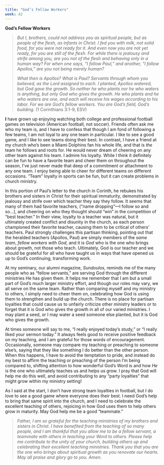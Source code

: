 ```yaml
---
title: "God’s Fellow Workers"
week: 42
---
```


**God’s Fellow Workers**

> *But I, brothers, could not address you as spiritual people, but as
> people of the flesh, as infants in Christ. I fed you with milk, not
> solid food, for you were not ready for it. And even now you are not
> yet ready, for you are still of the flesh. For while there is jealousy
> and strife among you, are you not of the flesh and behaving only in a
> human way? For when one says, “I follow Paul,” and another, “I follow
> Apollos,” are you not being merely human?*
>
> *What then is Apollos? What is Paul? Servants through whom you
> believed, as the Lord assigned to each. I planted, Apollos watered,
> but God gave the growth. So neither he who plants nor he who waters is
> anything, but only God who gives the growth. He who plants and he who
> waters are one, and each will receive his wages according to his
> labor. For we are God’s fellow workers. You are God’s field, God’s
> building.* (1 Corinthians 3:1-9, ESV)

**I** have grown up enjoying watching both college and professional
football games on television (American football, not soccer). Friends
often ask me who my team is, and I have to confess that though I am fond
of following a few teams, I am not loyal to any one team in particular.
I like to see a good game, and I like to see teams doing their best. In
contrast, I have a friend at my church who’s been a Miami Dolphins fan
his whole life, and that is *the* team he follows and roots for. He
would never dream of cheering on any other team against his team. I
admire his loyalty. While I think it definitely can be fun to have a
favorite team and cheer them on throughout the season, I’ve just never
made that deep of a commitment or attachment to any one team. I enjoy
being able to cheer for different teams on different occasions. “Team”
loyalty in sports can be fun, but it can create problems in church
ministry.

In this portion of Paul’s letter to the church in Corinth, he rebukes
his brothers and sisters in Christ for their spiritual immaturity,
demonstrated by jealousy and strife over which teacher they say they
follow. It seems that many of them had favorite teachers, (“name
dropping”—I follow so and so…), and cheering on who they thought should
“win” in the competition of “best teacher.” In their view, loyalty to a
teacher was natural, but it ultimately created conflict and disunity in
the church, as each person championed their favorite teacher, causing
them to be critical of others’ teachers. Paul strongly challenges this
partisan thinking, pointing out that the heralded teachers (Apollos,
Paul) are simply members of the *same team*, *fellow workers with God*,
and it is *God* who is the one who brings about growth, not those who
teach. Ultimately, God is our teacher and we should be grateful for all
who have taught us in ways that have opened us up to God’s continuing,
transforming work.

At my seminary, our alumni magazine, *Sundoulos,* reminds me of the many
people who as “fellow servants,” are serving God through the different
ministries He has given them. It helps me remember that I am but a small
part of God’s much larger ministry effort, and though our roles may
vary, we all serve on the same team. Rather than comparing myself and my
ministry to others, I simply need to cheer them on, celebrating how God
is using them to strengthen and build up the church. There is no place
for partisan loyalties that could cause us to unfairly criticize other
ministry leaders or to forget that it is God who gives the growth in all
of our varied ministries. I may plant a seed, or I may water a seed
someone else planted, but it is God who gives the growth.

At times someone will say to me, “I really enjoyed today’s study,” or “I
really liked your sermon today.” It always feels good to receive
positive feedback on my teaching, and I am grateful for those words of
encouragement. Occasionally, someone may compare my teaching or
preaching to someone else’s, saying that they like something I do better
than the other person. When this happens, I have to avoid the temptation
to pride, and instead do my best to affirm the teaching or preaching of
the person I’m being compared to, shifting attention to how wonderful
God’s Word is and how *He* is the one who ultimately teaches us and
helps us grow. I pray that God will help me do this well, and avoid
contributing to any “party loyalties” that might grow within my ministry
setting!

As I said at the start, I don’t have strong team loyalties in football,
but I do love to see a good game where everyone does their best. I need
God’s help to bring that same spirit into the church, and I need to
celebrate the excellent teaching of others, rejoicing in how God uses
them to help others grow in maturity. May God help me be a good
“teammate.”

> *Father, I am so grateful for the teaching ministries of my brothers
> and sisters in Christ. I have benefited from the teaching of so many
> people, and I am thankful that you allow me to be a fellow servant, a
> teammate with others in teaching your Word to others. Please help me
> contribute to the unity of your church, building others up and
> celebrating their excellent teaching ministries. Thank you that you
> are the one who brings about spiritual growth as you renovate our
> hearts. May all praise and glory go to you. Amen.*
